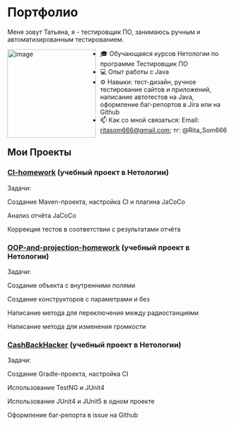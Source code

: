 # Портфолио

Меня зовут Татьяна, я - тестировщик ПО, занимаюсь ручным и автоматизированным тестированием.

<img src="https://sun9-1.userapi.com/impg/cuZFA0N0W1cjkptCsDbHEIUKKRYniwdhiuZ7Hw/gXkSC5xdvm0.jpg?size=475x507&quality=95&sign=6524ceaf753abd35f729f6adcfd99b62&type=album" alt="image"  width="200" height="200" style="float: left; margin-right: 10;" />

- 🎓 Обучающаяся курсов Нетологии по программе Тестировщик ПО 
- 💻 Опыт работы с Java
- ⚙️ Навыки: тест-дизайн, ручное тестирование сайтов и приложений, написание автотестов на Java, оформление баг-репортов в Jira или на Github
- 📫 Как со мной связаться: Email: ritasom666@gmail.com; тг: @Rita_Som666

## Мои Проекты

### [CI-homework](https://github.com/Rita-Som666/CI-homework) (учебный проект в Нетологии)
Задачи:

Создание Maven-проекта, настройка CI и плагина JaCoCo

Анализ отчёта JaCoCo

Коррекция тестов в соответствии с результатами отчёта


### [OOP-and-projection-homework](https://github.com/Rita-Som666/OOP-and-projection-homework) (учебный проект в Нетологии)

Задачи:

Создание объекта с внутренними полями

Создание конструкторов с параметрами и без

Написание метода для переключения между радиостанциями

Написание метода для изменения громкости

### [CashBackHacker](https://github.com/Rita-Som666/CashBackHacker) (учебный проект в Нетологии)

Задачи:

Создание Gradle-проекта, настройка CI

Использование TestNG и JUnit4

Использование JUnit4 и JUnit5 в одном проекте

Оформление баг-репорта в issue на Github
